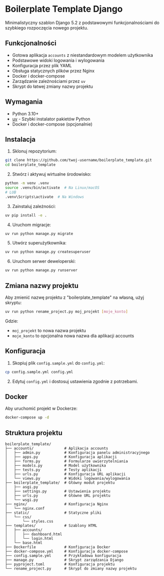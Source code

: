 # Boilerplate Template Django

Minimalistyczny szablon Django 5.2 z podstawowymi funkcjonalnościami do szybkiego rozpoczęcia nowego projektu.

## Funkcjonalności

- Gotowa aplikacja `accounts` z niestandardowym modelem użytkownika
- Podstawowe widoki logowania i wylogowania
- Konfiguracja przez plik YAML
- Obsługa statycznych plików przez Nginx
- Docker i docker-compose
- Zarządzanie zależnościami przez `uv`
- Skrypt do łatwej zmiany nazwy projektu

## Wymagania

- Python 3.10+
- [uv](https://github.com/astral-sh/uv) - Szybki instalator pakietów Python
- Docker i docker-compose (opcjonalnie)

## Instalacja

1. Sklonuj repozytorium:

```bash
git clone https://github.com/twoj-username/boilerplate_template.git
cd boilerplate_template
```

2. Stwórz i aktywuj wirtualne środowisko:

```bash
python -m venv .venv
source .venv/bin/activate  # Na Linux/macOS
# LUB
.venv\Scripts\activate  # Na Windows
```

3. Zainstaluj zależności:

```bash
uv pip install -e .
```

4. Uruchom migracje:

```bash
uv run python manage.py migrate
```

5. Utwórz superużytkownika:

```bash
uv run python manage.py createsuperuser
```

6. Uruchom serwer deweloperski:

```bash
uv run python manage.py runserver
```

## Zmiana nazwy projektu

Aby zmienić nazwę projektu z "boilerplate_template" na własną, użyj skryptu:

```bash
uv run python rename_project.py moj_projekt [moje_konto]
```

Gdzie:
- `moj_projekt` to nowa nazwa projektu
- `moje_konto` to opcjonalna nowa nazwa dla aplikacji accounts

## Konfiguracja

1. Skopiuj plik `config.sample.yml` do `config.yml`:

```bash
cp config.sample.yml config.yml
```

2. Edytuj `config.yml` i dostosuj ustawienia zgodnie z potrzebami.

## Docker

Aby uruchomić projekt w Dockerze:

```bash
docker-compose up -d
```

## Struktura projektu

```
boilerplate_template/
├── accounts/              # Aplikacja accounts
│   ├── admin.py           # Konfiguracja panelu administracyjnego
│   ├── apps.py            # Konfiguracja aplikacji
│   ├── forms.py           # Formularze uwierzytelniania
│   ├── models.py          # Model użytkownika
│   ├── tests.py           # Testy aplikacji
│   ├── urls.py            # Konfiguracja URL aplikacji
│   └── views.py           # Widoki logowania/wylogowania
├── boilerplate_template/  # Główny moduł projektu
│   ├── asgi.py
│   ├── settings.py        # Ustawienia projektu
│   ├── urls.py            # Główne URL projektu
│   └── wsgi.py
├── nginx/                 # Konfiguracja Nginx
│   └── nginx.conf
├── static/                # Statyczne pliki
│   └── css/
│       └── styles.css
├── templates/             # Szablony HTML
│   ├── accounts/
│   │   ├── dashboard.html
│   │   └── login.html
│   └── base.html
├── Dockerfile             # Konfiguracja Docker
├── docker-compose.yml     # Konfiguracja docker-compose
├── config.sample.yml      # Przykładowa konfiguracja
├── manage.py              # Skrypt zarządzania Django
├── pyproject.toml         # Konfiguracja projektu
└── rename_project.py      # Skrypt do zmiany nazwy projektu
```
